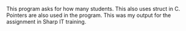 This program asks for how many students. This also uses struct in C. Pointers are also used in the program. This was my output for the assignment in Sharp IT training.
